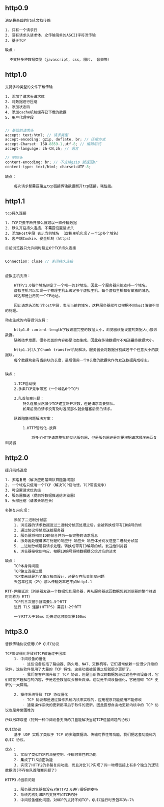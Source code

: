 ## http0.9

    满足最基础的html文档传输

    1. 只有一个请求行
    2. 没有请求头请求体，之传输简单的ASCII字符流传输
    3. 基于TCP

    缺点：
     
      不支持多种数据类型（javascript, css, 图片， 音频等）

## http1.0

    支持多种类型的文件下载传输

    1. 添加了请求头请求体
    2. 对数据进行压缩 
    3. 添加状态码
    4. 添加cache机制缓存已下载的数据
    5. 用户代理字段
 
```javascript

// 基础的请求头 
accept: text/html; // 请求类型
accept-encoding: gzip, deflate, br; // 压缩方式
accept-Charset: ISO-8859-1,utf-8; // 编码形式
accept-language: zh-CN,zh; // 语言

// 响应头 
content-encoding: br; // 不支持gzip 就返回br
content-type: text/html; charset=UTF-8;
```

    缺点： 

        每次请求都需要建立tcp链接传输数据断开tcp链接，耗性能。

## http1.1

    tcp持久连接

    1. TCP只要不断开那么就可以一直传输数据
    2. 默认开启持久连接，不需要设置请求头
    3. 添加Host字段 表示当前域名 （虚拟主机实现了一个ip多个域名） 
    5. 客户端Cookie、安全机制（https）

    目前浏览器只允许同时建立6个TCP持久连接

```javascript
    
Connection: close // 关闭持久连接
    
```
      
    虚拟主机支持：

        HTTP/1.0每个域名绑定了一个唯一的IP地址，因此一个服务器只能支持一个域名。
        虚拟主机可以实现一个物理主机上绑定多个虚拟主机。每个虚拟主机都有单独的域名，
        域名都是公用同一个IP地址。

        因此请求头添加了host字段，表示当前的域名，这样服务器就可以根据不同host值做不同的处理。

    动态生成的内容提供支持：

        http1.0 content-length字段设置完整的数据大小，浏览器根据设置的数据大小接收数据。
        随着技术发展，很多页面的内容都是动态生成，因此在传输数据时不知道最终数据大小。

        http1.1引入了Chunk transfer机制解决。服务器会将数据分割成若干个任意大小的数据块，
        每个数据块会有当前块的长度，最后使用一个0长度的数据块作为发送数据完成标志。
        

    缺点：

        1.TCP启动慢
        2.多条TCP竞争带宽（一个域名6个TCP）

        3.队首阻塞问题：
            持久连接虽然减少TCP建立断开次数，但是请求需要排队。
            如果前面的请求没有及时返回那么就会阻塞后面的请求。

        队首阻塞问题解决方案：

            1.HTTP管线化-放弃

                将多个HTTP请求整批的交给服务器，但是服务器还是需要根据请求顺序来回复浏览器
      
## http2.0

    提升网络速度

    1. 多路复用（解决应用层面队首阻塞问题）
    2. 一个域名只使用一个TCP（解决TCP启动慢，TCP带宽竞争）
    3. 可设置请求优先级
    4. 服务器推送（提前将数据推送给浏览器）
    5. 头部压缩（请求头响应头）
    
    多路复用实现：

        添加了二进制分帧层
        1. 浏览器的请求数据进过二进制分帧层处理之后，会被转换成带有ID编号的帧
        2. 通过协议将帧发送给服务器
        3. 服务器将相同ID的帧合并为一条完整的请求信息
        4. 服务器处理请求将处理的响应行 响应头 响应体分别发送至二进制分帧层
        5. 二进制分帧层将请求处理，转换成带有ID编号的帧，发送给浏览器
        6. 浏览器接收到响应，根据ID编号将帧数据提交给对应的请求

    缺点：
        TCP本身得问题
        TCP建立连接过慢
        TCP本来就是为了单连接而设计，还是存在队首阻塞问题
        丢包率过高（2%）那么传输效率还不如http1.1 

    RTT-网络延迟（浏览器发送一个数据包到服务器，再从服务器返回数据包到浏览器的整个往返时间称为 RTT）
        TCP的三次握手就需要1.5个RTT
        进行 TLS 连接(HTTPS) 需要1~2个RTT

        一个RTT大于10ms 距离过远可能需要100ms

## http3.0

    替换传输协议使用UDP QUIC协议

    TCP协议僵化导致对TCP改造过于困难
        1. 中间设备的僵化
            · 这些设备包括了路由器、防火墙、NAT、交换机等。它们通常依赖一些很少升级的软件，这些软件使用了大量的 TCP 特性，这些功能被设置之后就很少更新了。
            · 我们在客户端升级了 TCP 协议，但是当新协议的数据包经过这些中间设备时，它们可能不理解包的内容，于是这些数据就会被丢弃掉。这就是中间设备僵化，它是阻碍 TCP 更新的一大障碍。

        2. 操作系统导致 TCP 协议僵化
            · TCP 协议都是通过操作系统内核来实现的，应用程序只能使用不能修改
            · 通常操作系统的更新都滞后于软件的更新，因此要想自由地更新内核中的 TCP 协议也是非常困难的
    
    所以另辟蹊径（找到一种中间设备支持的并且能解决当前TCP遗留问题的协议）

    QUIC协议
        基于 UDP 实现了类似于 TCP 的多路数据流、传输可靠性等功能，我们把这套功能称为QUIC 协议。

    优点：
        1. 实现了类似TCP的流量控制、传输可靠性的功能
        2. 集成了TLS加密功能
        3. 实现了HTTP2的多路复用功能，而且对比TCP实现了同一物理链接上有多个独立的逻辑数据流(不存在队首阻塞问题了)

    HTTP3.0当前问题

        1. 服务器浏览器都没有对HTTP3.0进行很好的支持
        2. 系统内核对UDP的支持不如TCP的好
        3. 中间设备僵化问题，对UDP的支持不如TCP，QUIC运行时丢包率3%~7%





